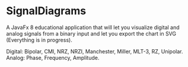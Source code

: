 # SignalDiagrams
A JavaFx 8 educational application that will let you visualize digital and analog signals from a binary input and let you export the chart in SVG (Everything is in progress).

Digital: Bipolar, CMI, NRZ, NRZI, Manchester, Miller, MLT-3, RZ, Unipolar.
Analog: Phase, Frequency, Amplitude.